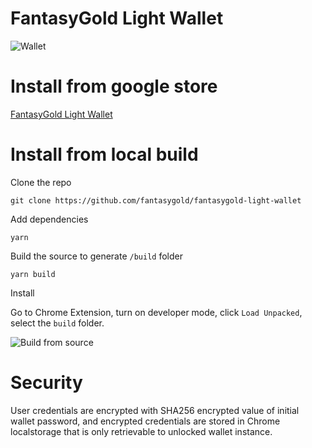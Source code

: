 # FantasyGold Light Wallet


![Wallet](https://github.com/FantasyGold/fantasygold-light-wallet/blob/master/assets/walletdashboard.png "Chrom Extension")

# Install from google store

[FantasyGold Light Wallet](https://chrome.google.com/webstore/detail/fantasygold-light-wallet/akamcgnaalcmfhdfpefpkhbfnknnllhj)


# Install from local build

Clone the repo

```git clone https://github.com/fantasygold/fantasygold-light-wallet```

Add dependencies

```yarn```

Build the source to generate `/build` folder

```yarn build```

Install

Go to Chrome Extension, turn on developer mode, click `Load Unpacked`, select the `build` folder.


![Build from source](https://github.com/FantasyGold/fantasygold-light-wallet/blob/master/assets/chromeextension.png "Chrom Extension")

# Security

User credentials are encrypted with SHA256 encrypted value of initial wallet password, and encrypted credentials are stored in Chrome localstorage that is only retrievable to unlocked wallet instance.
